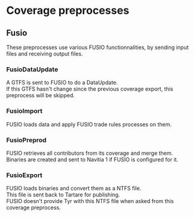 # Coverage preprocesses

## Fusio
These preprocesses use various FUSIO functionnalities, by sending input files and receiving output files.  

### FusioDataUpdate
A GTFS is sent to FUSIO to do a DataUpdate.  
If this GTFS hasn't change since the previous coverage export, this preprocess will be skipped.  

### FusioImport
FUSIO loads data and apply FUSIO trade rules processes on them.

### FusioPreprod
FUSIO retrieves all contributors from its coverage and merge them.  
Binaries are created and sent to Navitia 1 if FUSIO is configured for it.    

### FusioExport
FUSIO loads binaries and convert them as a NTFS file.  
This file is sent back to Tartare for publishing.  
FUSIO doesn't provide Tyr with this NTFS file when asked from this coverage preprocess.  
